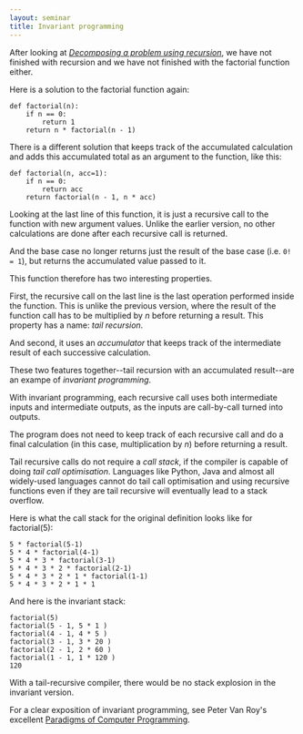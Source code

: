 ```yaml
---
layout: seminar
title: Invariant programming
---
```

After looking at [*Decomposing a problem using recursion*](/2014/04/17/recursion.html), we have not finished with recursion and we have not finished with the factorial function either.

Here is a solution to the factorial function again:

    def factorial(n):
        if n == 0: 
            return 1
        return n * factorial(n - 1)

There is a different solution that keeps track of the accumulated calculation and adds this accumulated total as an argument to the function, like this:

    def factorial(n, acc=1):
        if n == 0:
            return acc
        return factorial(n - 1, n * acc)

Looking at the last line of this function, it is just a recursive call to the function with new argument values. Unlike the earlier version, no other calculations are done after each recursive call is returned. 

And the base case no longer returns just the result of the base case (i.e. `0! = 1`), but returns the accumulated value passed to it.

This function therefore has two interesting properties. 

First, the recursive call on the last line is the last operation performed inside the function. This is unlike the previous version, where the result of the function call has to be multiplied by *n* before returning a result. This property has a name: *tail recursion*.

And second, it uses an *accumulator* that keeps track of the intermediate result of each successive calculation.

These two features together--tail recursion with an accumulated result--are an exampe of *invariant programming*.

With invariant programming, each recursive call uses both intermediate inputs and intermediate outputs, as the inputs are call-by-call turned into outputs.

The program does not need to keep track of each recursive call and do a final calculation (in this case, multiplication by *n*) before returning a result.

Tail recursive calls do not require a *call stack*, if the compiler is capable of doing *tail call optimisation*. Languages like Python, Java and almost all widely-used languages cannot do tail call optimisation and using recursive functions even if they are tail recursive will eventually lead to a stack overflow.

Here is what the call stack for the original definition looks like for factorial(5):

    5 * factorial(5-1)
    5 * 4 * factorial(4-1)
    5 * 4 * 3 * factorial(3-1)
    5 * 4 * 3 * 2 * factorial(2-1)
    5 * 4 * 3 * 2 * 1 * factorial(1-1)
    5 * 4 * 3 * 2 * 1 * 1

And here is the invariant stack:

    factorial(5)
    factorial(5 - 1, 5 * 1 )
    factorial(4 - 1, 4 * 5 )
    factorial(3 - 1, 3 * 20 )
    factorial(2 - 1, 2 * 60 )
    factorial(1 - 1, 1 * 120 )
    120

With a tail-recursive compiler, there would be no stack explosion in the invariant version.

For a clear exposition of invariant programming, see Peter Van Roy's excellent [Paradigms of Computer Programming](https://www.edx.org/course/louvainx/louvainx-louv1-01x-paradigms-computer-1203).
